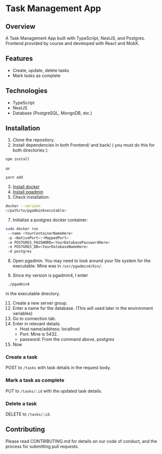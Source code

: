 # Task Management App

## Overview

A Task Management App built with TypeScript, NestJS, and Postgres.
Frontend provided by course and developed with React and MobX.

## Features

- Create, update, delete tasks
- Mark tasks as complete

## Technologies

- TypeScript
- NestJS
- Database (PostgreSQL, MongoDB, etc.)

## Installation

1. Clone the repository.
2. Install dependencies in both Frontend/ and back/ ( you must do this for both directories ):
   
```bash
npm install
```

or

```bash
yarn add
```

3. [Install docker](https://docs.docker.com/get-docker/)
5. [Install pgadmin](https://www.pgadmin.org/download/)
6. Check installation:
  
```bash
docker --version
</path/to/pgadminExecutable>
```

7. Initialize a postgres docker container:

```bash
sudo docker run
 --name <YourContainerNameHere>
 -p <NativePort>:<MappedPort>
 -e POSTGRES_PASSWORD=<YourDatabasePasswordHere>
 -e POSTGRES_DB=<YourDatabaseNameHere>
 -d postgres
```

8. Open pgadmin. You may need to look around your file system for the executable.
Mine was in `/usr/pgadmin4/bin/`.

9. Since my version is pgadmin4, I enter

```bash
 ./pgadmin4
```
in the executable directory.


11.  Create a new server group.
12. Enter a name for the database. (This will used later in the environment variables)
13. Go to connection tab.
14. Enter in relevant details.
    - Host name/address: localhost
    - Port: Mine is 5432.
    - password: From the command above, postgres
15. Now



### Create a task

POST to `/tasks` with task details in the request body.

### Mark a task as complete

PUT to `/tasks/:id` with the updated task details.

### Delete a task

DELETE to `/tasks/:id`.

## Contributing

Please read CONTRIBUTING.md for details on our code of conduct, and the process for submitting pull requests.
